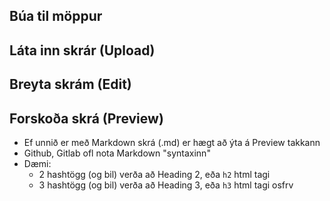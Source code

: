 


## Búa til möppur

## Láta inn skrár (Upload)



## Breyta skrám (Edit)


## Forskoða skrá (Preview)
* Ef unnið er með Markdown skrá (.md) er hægt að ýta á Preview takkann
* Github, Gitlab ofl nota Markdown "syntaxinn"
* Dæmi:
   * 2 hashtögg (og bil) verða að Heading 2, eða `h2` html tagi
   * 3 hashtögg (og bil) verða að Heading 3, eða `h3` html tagi osfrv
   
